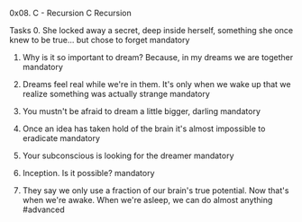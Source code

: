 0x08. C - Recursion
C
Recursion

Tasks
0. She locked away a secret, deep inside herself, something she once knew to be true... but chose to forget
mandatory

1. Why is it so important to dream? Because, in my dreams we are together
mandatory

2. Dreams feel real while we're in them. It's only when we wake up that we realize something was actually strange
mandatory

3. You mustn't be afraid to dream a little bigger, darling
mandatory

4. Once an idea has taken hold of the brain it's almost impossible to eradicate
mandatory

5. Your subconscious is looking for the dreamer
mandatory

6. Inception. Is it possible?
mandatory

7. They say we only use a fraction of our brain's true potential. Now that's when we're awake. When we're asleep, we can do almost anything
#advanced

